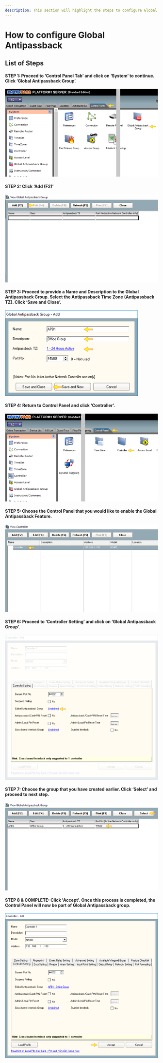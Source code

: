 ```yaml
---
description: This section will highlight the steps to configure Global Antipassback
---
```


# How to configure Global Antipassback

## List of Steps

#### STEP 1: Proceed to ‘Control Panel Tab’ and click on ‘System’ to continue. Click ‘Global Antipassback Group’.

![](../.gitbook/assets/untitled1%20%289%29.png)



#### STEP 2: Click ‘Add \(F2\)’

![](../.gitbook/assets/untitled2%20%281%29.png)



#### STEP 3: Proceed to provide a Name and Description to the Global Antipassback Group. Select the Antipassback Time Zone \(Antipassback TZ\). Click ‘Save and Close’.

![](../.gitbook/assets/untitled3%20%2814%29.png)



#### STEP 4: Return to Control Panel and click ‘Controller’. 

![](../.gitbook/assets/untitled4%20%282%29.png)



#### STEP 5: Choose the Control Panel that you would like to enable the Global Antipassback Feature.

![](../.gitbook/assets/untitled5%20%286%29.png)



#### STEP 6: Proceed to ‘Controller Setting’ and click on ‘Global Antipassback Group’. 

![](../.gitbook/assets/untitled6%20%289%29.png)



#### STEP 7: Choose the group that you have created earlier. Click ‘Select’ and proceed to next step.

![](../.gitbook/assets/untitled7%20%286%29.png)



#### STEP 8 & COMPLETE: Click 'Accept'. Once this process is completed, the Control Panel will now be part of Global Antipassback group.

![](../.gitbook/assets/untitled8%20%287%29.png)



